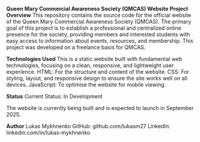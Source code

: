 **Queen Mary Commercial Awareness Society (QMCAS) Website**
**Project Overview**
This repository contains the source code for the official website of the Queen Mary Commercial Awareness Society (QMCAS). The primary goal of this project is to establish a professional and centralized online presence for the society, providing members and interested students with easy access to information about events, resources, and membership.
This project was developed on a freelance basis for QMCAS.

**Technologies Used**
This is a static website built with fundamental web technologies, focusing on a clean, responsive, and lightweight user experience.
HTML: For the structure and content of the website.
CSS: For styling, layout, and responsive design to ensure the site works well on all devices.
JavaScript: To optimise the website for mobile viewing.

**Status**
Current Status: In Development

The website is currently being built and is expected to launch in September 2025.

**Author**
Lukas Mykhnenko
GitHub: github.com/lukasm27
LinkedIn: linkedin.com/in/lukas-mykhnenko

